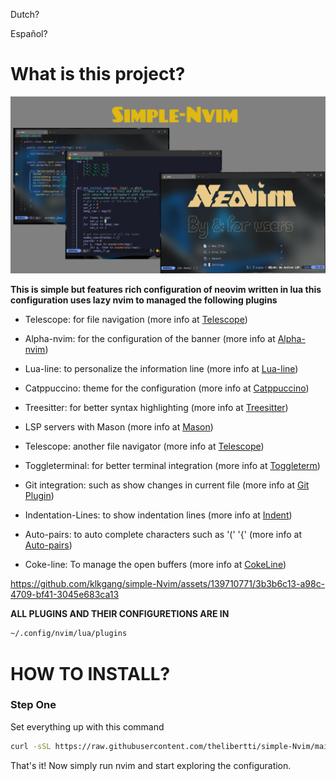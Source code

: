 Dutch?
<PLACEHOLDER FOR GERMAN DOCUMENTATION>

Español?
<PLACEHOLDER FOR SPANISH DOCUMENTATION>



<h1>What is this project?</h1>

![](templates/simple-nvim-template.jpg)



**This is simple but features rich configuration of neovim written in lua this configuration uses lazy nvim to managed the following plugins**

- Telescope: for file navigation (more info at [Telescope](https://github.com/nvim-telescope/telescope.nvim))

- Alpha-nvim: for the configuration of the banner (more info at [Alpha-nvim](https://github.com/goolord/alpha-nvim))

- Lua-line: to personalize the information line (more info at [Lua-line](https://github.com/nvim-lualine/lualine.nvim))

- Catppuccino: theme for the configuration (more info at [Catppuccino](https://github.com/catppuccino/nvim))

- Treesitter: for better syntax highlighting (more info at [Treesitter](https://github.com/nvim-treesitter/nvim-treesitter))

- LSP servers with Mason (more info at [Mason](https://github.com/williamboman/mason.nvim))

- Telescope: another file navigator (more info at [Telescope](https://github.com/nvim-telescope/telescope.nvim))

- Toggleterminal: for better terminal integration (more info at [Toggleterm](https://github.com/akinsho/toggleterm.nvim))
  
- Git integration: such as show changes in current file (more info at [Git Plugin](https://github.com/lewis6991/gitsigns.nvim))

- Indentation-Lines: to show indentation lines (more info at [Indent](https://github.com/lukas-reineke/indent-blankline.nvim))

- Auto-pairs: to auto complete characters such as '(' '{' (more info at [Auto-pairs](https://github.com/windwp/nvim-autopairs))

- Coke-line: To manage the open buffers (more info at [CokeLine](https://github.com/willothy/nvim-cokeline))


https://github.com/klkgang/simple-Nvim/assets/139710771/3b3b6c13-a98c-4709-bf41-3045e683ca13



**ALL PLUGINS AND THEIR CONFIGURETIONS ARE IN** 
```bash
~/.config/nvim/lua/plugins
```
<h1>HOW TO INSTALL?</h1>


### Step One
Set everything up with this command
```bash
curl -sSL https://raw.githubusercontent.com/thelibertti/simple-Nvim/main/father.sh | bash
```

That's it! Now simply run nvim and start exploring the configuration.

